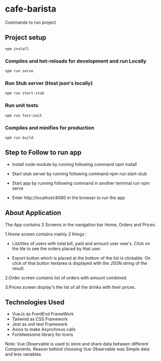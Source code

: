 # cafe-barista

Commands to run project
## Project setup
```
npm install
```

### Compiles and hot-reloads for development and run Locally
```
npm run serve
```
### Run Stub server (Host json's locally)
```
npm run start-stub
```
### Run unit tests
```
npm run test:unit
```
### Compiles and minifies for production
```
npm run build
```
## Step to Follow to run app
- Install node module by running following command
npm install

- Start stub server by running following command
npm run start-stub

- Start app by running following command in another terminal
run npm serve

- Enter http://localhost:8080 in the browser to run the app

## About Application

The App contains 3 Screens in the navigation bar 
Home, Orders and Prices.

1.Home screen contains  mainly 2 things :
- List/tiles of users with total bill, paid and amount user owe's.
Click on the tile to see the orders placed by that user.

- Export button which is placed at the bottom of the list is clickable.
On click of that button textarea is displayed with the JSON string of the result.

2.Order screen contains list of orders with amount combined.

3.Prices screen display's the list of all the drinks with their prices.

## Technologies Used

- VueJs as FrontEnd FrameWork
- Tailwind as CSS Framework
- Jest as unit test Framework
- Axios to make Asynchrous calls
- FontAwesome library for Icons

Note: Vue Observable is used to store and share data between different Components.
Reason behind choosing Vue Observable was Simple data and less variables.

